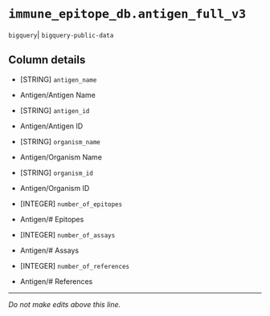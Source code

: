 # `immune_epitope_db.antigen_full_v3`
`bigquery`| `bigquery-public-data`

## Column details
* [STRING]    `antigen_name`
 - Antigen/Antigen Name
* [STRING]    `antigen_id`
 - Antigen/Antigen ID
* [STRING]    `organism_name`
 - Antigen/Organism Name
* [STRING]    `organism_id`
 - Antigen/Organism ID
* [INTEGER]   `number_of_epitopes`
 - Antigen/# Epitopes
* [INTEGER]   `number_of_assays`
 - Antigen/# Assays
* [INTEGER]   `number_of_references`
 - Antigen/# References

-------------------------------------------------------------------------------
*Do not make edits above this line.*
